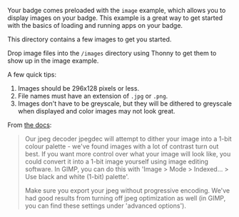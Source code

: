 Your badge comes preloaded with the `image` example, which allows you to display images on your badge. This example is a great way to get started with the basics of loading and running apps on your badge.

This directory contains a few images to get you started.

Drop image files into the `/images` directory using Thonny to get them to show up in the image example.

A few quick tips:
1. Images should be 296x128 pixels or less.
2. File names must have an extension of `.jpg` or `.png`.
3. Images don't have to be greyscale, but they will be dithered to greyscale when displayed and color images may not look great.

From [the docs](https://learn.pimoroni.com/article/getting-started-with-badger-2040):
>Our jpeg decoder jpegdec will attempt to dither your image into a 1-bit colour palette - we've found images with a lot of contrast turn out best. If you want more control over what your image will look like, you could convert it into a 1-bit image yourself using image editing software. In GIMP, you can do this with 'Image > Mode > Indexed... > Use black and white (1-bit) palette'.
>
>Make sure you export your jpeg without progressive encoding. We've had good results from turning off jpeg optimization as well (in GIMP, you can find these settings under 'advanced options').